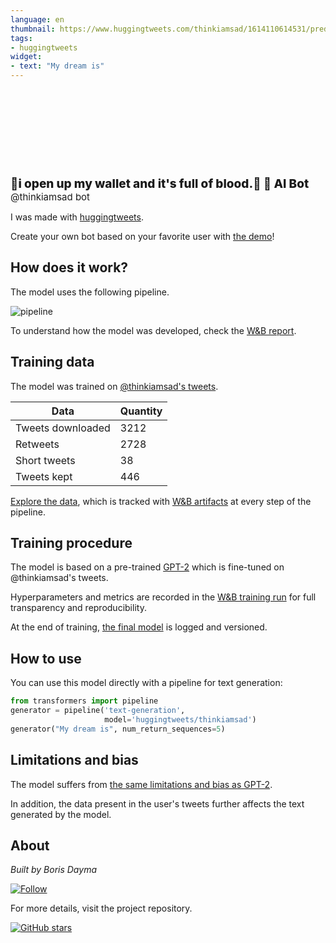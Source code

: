 ```yaml
---
language: en
thumbnail: https://www.huggingtweets.com/thinkiamsad/1614110614531/predictions.png
tags:
- huggingtweets
widget:
- text: "My dream is"
---
```


<div>
<div style="width: 132px; height:132px; border-radius: 50%; background-size: cover; background-image: url('https://pbs.twimg.com/profile_images/1277678034577956865/Q2rbCSah_400x400.jpg')">
</div>
<div style="margin-top: 8px; font-size: 19px; font-weight: 800">🏴i open up my wallet and it's full of blood.🏴 🤖 AI Bot </div>
<div style="font-size: 15px">@thinkiamsad bot</div>
</div>

I was made with [huggingtweets](https://github.com/borisdayma/huggingtweets).

Create your own bot based on your favorite user with [the demo](https://colab.research.google.com/github/borisdayma/huggingtweets/blob/master/huggingtweets-demo.ipynb)!

## How does it work?

The model uses the following pipeline.

![pipeline](https://github.com/borisdayma/huggingtweets/blob/master/img/pipeline.png?raw=true)

To understand how the model was developed, check the [W&B report](https://app.wandb.ai/wandb/huggingtweets/reports/HuggingTweets-Train-a-model-to-generate-tweets--VmlldzoxMTY5MjI).

## Training data

The model was trained on [@thinkiamsad's tweets](https://twitter.com/thinkiamsad).

| Data | Quantity |
| --- | --- |
| Tweets downloaded | 3212 |
| Retweets | 2728 |
| Short tweets | 38 |
| Tweets kept | 446 |

[Explore the data](https://wandb.ai/wandb/huggingtweets/runs/333v8jzi/artifacts), which is tracked with [W&B artifacts](https://docs.wandb.com/artifacts) at every step of the pipeline.

## Training procedure

The model is based on a pre-trained [GPT-2](https://huggingface.co/gpt2) which is fine-tuned on @thinkiamsad's tweets.

Hyperparameters and metrics are recorded in the [W&B training run](https://wandb.ai/wandb/huggingtweets/runs/3sgh1eyx) for full transparency and reproducibility.

At the end of training, [the final model](https://wandb.ai/wandb/huggingtweets/runs/3sgh1eyx/artifacts) is logged and versioned.

## How to use

You can use this model directly with a pipeline for text generation:

```python
from transformers import pipeline
generator = pipeline('text-generation',
                     model='huggingtweets/thinkiamsad')
generator("My dream is", num_return_sequences=5)
```

## Limitations and bias

The model suffers from [the same limitations and bias as GPT-2](https://huggingface.co/gpt2#limitations-and-bias).

In addition, the data present in the user's tweets further affects the text generated by the model.

## About

*Built by Boris Dayma*

[![Follow](https://img.shields.io/twitter/follow/borisdayma?style=social)](https://twitter.com/intent/follow?screen_name=borisdayma)

For more details, visit the project repository.

[![GitHub stars](https://img.shields.io/github/stars/borisdayma/huggingtweets?style=social)](https://github.com/borisdayma/huggingtweets)
